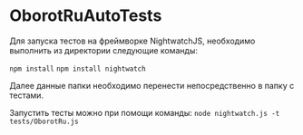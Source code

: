 # OborotRuAutoTests
Для запуска тестов на фреймворке NightwatchJS, необходимо выполнить из директории следующие команды:

```npm install```
```npm install nightwatch```

Далее данные папки необходимо перенести непосредственно в папку с тестами.

Запустить тесты можно при помощи команды:
```node nightwatch.js -t tests/OborotRu.js```

